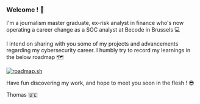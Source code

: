 ### Welcome ! 🌻

I'm a journalism master graduate, ex-risk analyst in finance who's now operating a career change as a SOC analyst at Becode in Brussels 💻

I intend on sharing with you some of my projects and advancements regarding my cybersecurity career. I humbly try to record my learnings in the below roadmap 🗺️

[![roadmap.sh](https://roadmap.sh/card/wide/65f01be8fa39e17708621481?variant=dark&roadmaps=cyber-security%2Cpython%2Clinux)](https://roadmap.sh)

Have fun discovering my work, and hope to meet you soon in the flesh ! 😎

Thomas 🇧🇪

